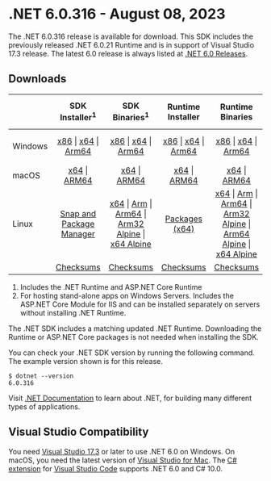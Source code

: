# .NET 6.0.316 - August 08, 2023

The .NET 6.0.316 release is available for download. This SDK includes the previously released .NET 6.0.21 Runtime and is in support of Visual Studio 17.3 release. The latest 6.0 release is always listed at [.NET 6.0 Releases](../README.md).

## Downloads

|           | SDK Installer<sup>1</sup>                        | SDK Binaries<sup>1</sup>                 | Runtime Installer                                        | Runtime Binaries                                 | ASP.NET Core Runtime           |Windows Desktop Runtime          |
| --------- | :------------------------------------------:     | :----------------------:                 | :---------------------------:                            | :-------------------------:                      | :-----------------:            | :-----------------:            |
| Windows   | [x86][dotnet-sdk-win-x86.exe] \| [x64][dotnet-sdk-win-x64.exe] \| [Arm64][dotnet-sdk-win-arm64.exe] | [x86][dotnet-sdk-win-x86.zip] \| [x64][dotnet-sdk-win-x64.zip] \|  [Arm64][dotnet-sdk-win-arm64.zip] | [x86][dotnet-runtime-win-x86.exe] \| [x64][dotnet-runtime-win-x64.exe] \| [Arm64][dotnet-runtime-win-arm64.exe] | [x86][dotnet-runtime-win-x86.zip] \| [x64][dotnet-runtime-win-x64.zip] \| [Arm64][dotnet-runtime-win-arm64.zip] | [x86][aspnetcore-runtime-win-x86.exe] \| [x64][aspnetcore-runtime-win-x64.exe] \|<br/> [Hosting Bundle][dotnet-hosting-win.exe]<sup>2</sup> | [x86][windowsdesktop-runtime-win-x86.exe] \| [x64][windowsdesktop-runtime-win-x64.exe] \| [Arm64][windowsdesktop-runtime-win-arm64.exe] |
| macOS     | [x64][dotnet-sdk-osx-x64.pkg] \| [ARM64][dotnet-sdk-osx-arm64.pkg] | [x64][dotnet-sdk-osx-x64.tar.gz] \| [ARM64][dotnet-sdk-osx-arm64.tar.gz]  | [x64][dotnet-runtime-osx-x64.pkg] \| [ARM64][dotnet-runtime-osx-arm64.pkg] | [x64][dotnet-runtime-osx-x64.tar.gz] \| [ARM64][dotnet-runtime-osx-arm64.tar.gz]| [x64][aspnetcore-runtime-osx-x64.tar.gz] \| [ARM64][aspnetcore-runtime-osx-arm64.tar.gz] | - |<sup>1</sup>
| Linux     |  [Snap and Package Manager](../install-linux.md)  | [x64][dotnet-sdk-linux-x64.tar.gz] \| [Arm][dotnet-sdk-linux-arm.tar.gz]  \| [Arm64][dotnet-sdk-linux-arm64.tar.gz] \| [Arm32 Alpine][dotnet-sdk-linux-musl-arm.tar.gz]  \| [x64 Alpine][dotnet-sdk-linux-musl-x64.tar.gz] | [Packages (x64)][linux-packages] | [x64][dotnet-runtime-linux-x64.tar.gz] \| [Arm][dotnet-runtime-linux-arm.tar.gz] \| [Arm64][dotnet-runtime-linux-arm64.tar.gz] \| [Arm32 Alpine][dotnet-runtime-linux-musl-arm.tar.gz] \| [Arm64 Alpine][dotnet-runtime-linux-musl-arm64.tar.gz] \| [x64 Alpine][dotnet-runtime-linux-musl-x64.tar.gz]  | [x64][aspnetcore-runtime-linux-x64.tar.gz]<sup>1</sup>  \| [Arm][aspnetcore-runtime-linux-arm.tar.gz]<sup>1</sup> \| [Arm64][aspnetcore-runtime-linux-arm64.tar.gz]<sup>1</sup> \| [x64 Alpine][aspnetcore-runtime-linux-musl-x64.tar.gz] | - | <sup>1</sup> |
|  | [Checksums][checksums-sdk]                             | [Checksums][checksums-sdk]                                      | [Checksums][checksums-runtime]                             | [Checksums][checksums-runtime]  | [Checksums][checksums-runtime]  | [Checksums][checksums-runtime]

1. Includes the .NET Runtime and ASP.NET Core Runtime
2. For hosting stand-alone apps on Windows Servers. Includes the ASP.NET Core Module for IIS and can be installed separately on servers without installing .NET Runtime.

The .NET SDK includes a matching updated .NET Runtime. Downloading the Runtime or ASP.NET Core packages is not needed when installing the SDK.

You can check your .NET SDK version by running the following command. The example version shown is for this release.

```console
$ dotnet --version
6.0.316
```
Visit [.NET Documentation](https://learn.microsoft.com/dotnet/core/) to learn about .NET, for building many different types of applications.

## Visual Studio Compatibility

You need [Visual Studio 17.3](https://visualstudio.microsoft.com) or later to use .NET 6.0 on Windows. On macOS, you need the latest version of [Visual Studio for Mac](https://visualstudio.microsoft.com/vs/mac/). The [C# extension](https://code.visualstudio.com/docs/languages/dotnet) for [Visual Studio Code](https://code.visualstudio.com/) supports .NET 6.0 and C# 10.0.

[blob-runtime]: https://builds.dotnet.microsoft.com/dotnet/Runtime/
[blob-sdk]: https://builds.dotnet.microsoft.com/dotnet/Sdk/
[release-notes]: 6.0.316.md

[checksums-runtime]: https://builds.dotnet.microsoft.com/dotnet/checksums/6.0.21-sha.txt
[checksums-sdk]: https://builds.dotnet.microsoft.com/dotnet/checksums/6.0.21-sha.txt

[linux-install]: https://learn.microsoft.com/dotnet/core/install/linux

[dotnet-blog]:  https://devblogs.microsoft.com/dotnet/june-2023-updates/
[aspnet-blog]: https://devblogs.microsoft.com/dotnet/announcing-asp-net-core-in-net-6/
[maui-blog]: https://devblogs.microsoft.com/dotnet/update-on-dotnet-maui/

[linux-packages]: ../install-linux.md


[//]: # ( Runtime 6.0.21)
[dotnet-runtime-linux-arm.tar.gz]: https://download.visualstudio.microsoft.com/download/pr/624d59fc-74c1-4be6-a68d-458511083f62/be357754b5989a735b809b477848ddb4/dotnet-runtime-6.0.21-linux-arm.tar.gz
[dotnet-runtime-linux-arm64.tar.gz]: https://download.visualstudio.microsoft.com/download/pr/934fe9da-efb0-47e4-8db2-4d2153c7fe0c/e382d2a3169ac6a8288f09c9077868c3/dotnet-runtime-6.0.21-linux-arm64.tar.gz
[dotnet-runtime-linux-musl-arm.tar.gz]: https://download.visualstudio.microsoft.com/download/pr/a6facbdc-75a6-441a-8e1b-6a660dc73a2e/cb184b42c018ab76191e88194d2a0442/dotnet-runtime-6.0.21-linux-musl-arm.tar.gz
[dotnet-runtime-linux-musl-arm64.tar.gz]: https://download.visualstudio.microsoft.com/download/pr/92eb2535-0e96-4be1-9d90-65fa91584d3f/50d64fb4b990be50735e51c1830936f0/dotnet-runtime-6.0.21-linux-musl-arm64.tar.gz
[dotnet-runtime-linux-musl-x64.tar.gz]: https://download.visualstudio.microsoft.com/download/pr/71215001-2059-4b1c-9135-0646f73d6d45/b703f08a074d62f5a1d0e9e97ae3d8fe/dotnet-runtime-6.0.21-linux-musl-x64.tar.gz
[dotnet-runtime-linux-x64.tar.gz]: https://download.visualstudio.microsoft.com/download/pr/25fc0412-b2ff-4868-9920-c087b8a75c55/a95292a725fc37c909c4432c74ecdb43/dotnet-runtime-6.0.21-linux-x64.tar.gz
[dotnet-runtime-osx-arm64.pkg]: https://download.visualstudio.microsoft.com/download/pr/8a1c31d9-1b2d-4309-b83f-5e57307a3fc4/d85f0282898f1e78fa0399940c8987dd/dotnet-runtime-6.0.21-osx-arm64.pkg
[dotnet-runtime-osx-arm64.tar.gz]: https://download.visualstudio.microsoft.com/download/pr/4c3bd8fc-abdb-458d-a675-aac97584babb/35b8a258af87daac35bab7db1af0ff9b/dotnet-runtime-6.0.21-osx-arm64.tar.gz
[dotnet-runtime-osx-x64.pkg]: https://download.visualstudio.microsoft.com/download/pr/7d078084-d24a-47c8-ba99-11b8d6f9ee3f/eaac4ff3f4a2feca41e1649a47de195c/dotnet-runtime-6.0.21-osx-x64.pkg
[dotnet-runtime-osx-x64.tar.gz]: https://download.visualstudio.microsoft.com/download/pr/af927c74-8c04-4aac-9597-3b56902a812a/47139a25bbc5e58b24fff42f6af0da7c/dotnet-runtime-6.0.21-osx-x64.tar.gz
[dotnet-runtime-win-arm64.exe]: https://download.visualstudio.microsoft.com/download/pr/f7d2a496-d05f-4eb0-a80d-83753ec790b0/0ef4e2f02ec68346af7ae1c686ea3fc5/dotnet-runtime-6.0.21-win-arm64.exe
[dotnet-runtime-win-arm64.zip]: https://download.visualstudio.microsoft.com/download/pr/1fb38c6a-6735-4337-ad02-b232c7058032/b970fd0b3b1fb2822c5c46fa85f4b2ee/dotnet-runtime-6.0.21-win-arm64.zip
[dotnet-runtime-win-x64.exe]: https://download.visualstudio.microsoft.com/download/pr/31949bf4-c9ef-4e57-9da2-d798ab8b8bbf/fb7a481d9381bb740223629422a006e0/dotnet-runtime-6.0.21-win-x64.exe
[dotnet-runtime-win-x64.zip]: https://download.visualstudio.microsoft.com/download/pr/d8c23e2d-3942-4fb0-8497-04b9f3d9dd8d/46f2d0088b249ca0f5e3b21e710cab97/dotnet-runtime-6.0.21-win-x64.zip
[dotnet-runtime-win-x86.exe]: https://download.visualstudio.microsoft.com/download/pr/10f934c5-07f3-4360-aef8-6bbca6f089f9/9d6f5247f2ef12ef3caccd600e23fe05/dotnet-runtime-6.0.21-win-x86.exe
[dotnet-runtime-win-x86.zip]: https://download.visualstudio.microsoft.com/download/pr/4fbf0e99-19cd-4abe-ba81-a1dab0684777/2127b2301ab374f22b116886437f8ee0/dotnet-runtime-6.0.21-win-x86.zip

[//]: # ( WindowsDesktop 6.0.21)
[windowsdesktop-runtime-win-arm64.exe]: https://download.visualstudio.microsoft.com/download/pr/d8396415-37e0-4445-b9aa-42e4b26b704e/a48269d7b01d818695e0413b34b724b1/windowsdesktop-runtime-6.0.21-win-arm64.exe
[windowsdesktop-runtime-win-arm64.zip]: https://download.visualstudio.microsoft.com/download/pr/bb7cf67e-2e97-4d5e-9453-0c1549c6f990/c4e1de15114915d52ca9e0dbb747ee7b/windowsdesktop-runtime-6.0.21-win-arm64.zip
[windowsdesktop-runtime-win-x64.exe]: https://download.visualstudio.microsoft.com/download/pr/06239090-ba0c-46e2-ad3e-6491b877f481/c5e4ab5e344eb3bdc3630e7b5bc29cd7/windowsdesktop-runtime-6.0.21-win-x64.exe
[windowsdesktop-runtime-win-x64.zip]: https://download.visualstudio.microsoft.com/download/pr/a5c8a7f9-142c-485f-b804-340eecd863df/2665fa050607d1fcebe00b3ffe8cc933/windowsdesktop-runtime-6.0.21-win-x64.zip
[windowsdesktop-runtime-win-x86.exe]: https://download.visualstudio.microsoft.com/download/pr/edd094be-cc44-4af5-b6ce-d9e0c9bf47eb/f2e1c95e07a9cc1436e9f47a61dabc4e/windowsdesktop-runtime-6.0.21-win-x86.exe
[windowsdesktop-runtime-win-x86.zip]: https://download.visualstudio.microsoft.com/download/pr/6166d784-c419-4853-96f8-4715c51a43b8/b7b99968b55979f5e1e94956d2df839b/windowsdesktop-runtime-6.0.21-win-x86.zip

[//]: # ( ASP 6.0.21)
[aspnetcore-runtime-linux-arm.tar.gz]: https://download.visualstudio.microsoft.com/download/pr/d184fca4-527b-46aa-ad71-9fdf7c010262/dc0eb0bd54951de8c1eacaab795ecf24/aspnetcore-runtime-6.0.21-linux-arm.tar.gz
[aspnetcore-runtime-linux-arm64.tar.gz]: https://download.visualstudio.microsoft.com/download/pr/1f8d7d02-581b-42f8-b74a-bf523099ab5c/29da812824f1a8cdfbe452aa5bc0ebc3/aspnetcore-runtime-6.0.21-linux-arm64.tar.gz
[aspnetcore-runtime-linux-musl-arm.tar.gz]: https://download.visualstudio.microsoft.com/download/pr/eda7f451-8507-46c3-9f79-40bfac434b4e/b230ebc0b91483c6e5b7550d31fce51d/aspnetcore-runtime-6.0.21-linux-musl-arm.tar.gz
[aspnetcore-runtime-linux-musl-arm64.tar.gz]: https://download.visualstudio.microsoft.com/download/pr/88f80738-e37f-466c-8d8d-11115ef23d3f/2037b2b6416b8d81dd4f3ab9b7a8de90/aspnetcore-runtime-6.0.21-linux-musl-arm64.tar.gz
[aspnetcore-runtime-linux-musl-x64.tar.gz]: https://download.visualstudio.microsoft.com/download/pr/517e08c1-09f1-4bf9-af05-8723bfa3d41f/2a533a6ec6d24dd1a8abb6fc0d3b102a/aspnetcore-runtime-6.0.21-linux-musl-x64.tar.gz
[aspnetcore-runtime-linux-x64.tar.gz]: https://download.visualstudio.microsoft.com/download/pr/56d44b17-03c2-4d9e-bdbc-a598ca34fc01/8fcc1e19dfd3c86b09beb68460db6e85/aspnetcore-runtime-6.0.21-linux-x64.tar.gz
[aspnetcore-runtime-osx-arm64.tar.gz]: https://download.visualstudio.microsoft.com/download/pr/a6bf9946-7321-452d-8dfb-120ea0911a6a/9d77b20bb6802d0e8a4cdeda58fddaee/aspnetcore-runtime-6.0.21-osx-arm64.tar.gz
[aspnetcore-runtime-osx-x64.tar.gz]: https://download.visualstudio.microsoft.com/download/pr/4eece21f-af5c-4bdd-8e5b-5e300f0cbc6d/5290c217803341cb2a51628e8ea0dd9e/aspnetcore-runtime-6.0.21-osx-x64.tar.gz
[aspnetcore-runtime-win-arm64.zip]: https://download.visualstudio.microsoft.com/download/pr/76002558-acc4-490b-ac03-3cb9010eea7d/9295a3fb144fab2f3a499772917abfa0/aspnetcore-runtime-6.0.21-win-arm64.zip
[aspnetcore-runtime-win-x64.exe]: https://download.visualstudio.microsoft.com/download/pr/e9d6a662-9f62-48b2-b7c2-5c94ee34afb1/b4b09a0dc605d4d51495abab6cfcf717/aspnetcore-runtime-6.0.21-win-x64.exe
[aspnetcore-runtime-win-x64.zip]: https://download.visualstudio.microsoft.com/download/pr/94fd2c9b-5ee9-4086-8baf-cbc3b01fb641/22db23334d892f84b01f0725c510fbee/aspnetcore-runtime-6.0.21-win-x64.zip
[aspnetcore-runtime-win-x86.exe]: https://download.visualstudio.microsoft.com/download/pr/fadbbcba-f49c-4c1b-b801-6c93566e1ca7/26594e6303cae1364f23928e2d63889a/aspnetcore-runtime-6.0.21-win-x86.exe
[aspnetcore-runtime-win-x86.zip]: https://download.visualstudio.microsoft.com/download/pr/dfae4456-6985-45ab-8eb7-15169ef86e36/11f0abdcafad9995513056d8f7c776ca/aspnetcore-runtime-6.0.21-win-x86.zip
[dotnet-hosting-win.exe]: https://download.visualstudio.microsoft.com/download/pr/b50f2f63-23ed-4c96-9b38-71d319107d1b/26f8c79415eccaef1f2e0614e10cd701/dotnet-hosting-6.0.21-win.exe

[//]: # ( SDK 6.0.316)
[dotnet-sdk-linux-arm.tar.gz]: https://download.visualstudio.microsoft.com/download/pr/7c17464e-1d29-43a1-b00e-50685bce8d39/207468b440ee58afd9484c537cc19912/dotnet-sdk-6.0.316-linux-arm.tar.gz
[dotnet-sdk-linux-arm64.tar.gz]: https://download.visualstudio.microsoft.com/download/pr/d0935082-e429-48c3-8ad2-3f72597b61bb/d808cfbb0a796e9d5a5225d071f542ed/dotnet-sdk-6.0.316-linux-arm64.tar.gz
[dotnet-sdk-linux-musl-arm.tar.gz]: https://download.visualstudio.microsoft.com/download/pr/bd82b26d-e433-4032-b249-43ce48556223/397fbc595522404d09167780014cb1b2/dotnet-sdk-6.0.316-linux-musl-arm.tar.gz
[dotnet-sdk-linux-musl-arm64.tar.gz]: https://download.visualstudio.microsoft.com/download/pr/5ca06bc6-a17f-4b72-8818-bcce74bcdb76/858c8652c3c99ed843fc41a9ad72368a/dotnet-sdk-6.0.316-linux-musl-arm64.tar.gz
[dotnet-sdk-linux-musl-x64.tar.gz]: https://download.visualstudio.microsoft.com/download/pr/d2af9bae-c425-4ae8-9788-216e0bd515e0/fe17a08c229f7206cdfc3d37551cf73c/dotnet-sdk-6.0.316-linux-musl-x64.tar.gz
[dotnet-sdk-linux-x64.tar.gz]: https://download.visualstudio.microsoft.com/download/pr/b4ff5164-c2bf-4d73-9e9c-4ffa81e659d3/01e81b844a86419deccb896bc48e7622/dotnet-sdk-6.0.316-linux-x64.tar.gz
[dotnet-sdk-osx-arm64.pkg]: https://download.visualstudio.microsoft.com/download/pr/1015a48e-11bd-40cd-8acb-d87be54ca0cc/37180b18d39a7fc46100a3d79da26759/dotnet-sdk-6.0.316-osx-arm64.pkg
[dotnet-sdk-osx-arm64.tar.gz]: https://download.visualstudio.microsoft.com/download/pr/5cf30e97-23b5-408f-99b0-fc0ef0683e8e/44addd677236fed570c9879df275cfc6/dotnet-sdk-6.0.316-osx-arm64.tar.gz
[dotnet-sdk-osx-x64.pkg]: https://download.visualstudio.microsoft.com/download/pr/16b42c38-9e49-4e87-8c0b-4246ff18b9ee/106c74e9fb18eaa04a9f9332fa602b86/dotnet-sdk-6.0.316-osx-x64.pkg
[dotnet-sdk-osx-x64.tar.gz]: https://download.visualstudio.microsoft.com/download/pr/2a48fd10-69bb-451a-b10c-34f0cd131ecc/16d5f9b540b0c5efe93b1118abbc35f3/dotnet-sdk-6.0.316-osx-x64.tar.gz
[dotnet-sdk-win-arm64.exe]: https://download.visualstudio.microsoft.com/download/pr/dc5be8d3-4ea7-4c6b-9f05-5900ee80a008/32f07c0e7d5686182b86c91d9ae7efac/dotnet-sdk-6.0.316-win-arm64.exe
[dotnet-sdk-win-arm64.zip]: https://download.visualstudio.microsoft.com/download/pr/6f0813b8-afd7-4678-811c-c53456b7d798/ca900e7ebc3107641f73e328a3641494/dotnet-sdk-6.0.316-win-arm64.zip
[dotnet-sdk-win-x64.exe]: https://download.visualstudio.microsoft.com/download/pr/48ece793-e17e-41bb-a205-f6e131058041/9c0ef79a62e2fb49c4773e84fb585a91/dotnet-sdk-6.0.316-win-x64.exe
[dotnet-sdk-win-x64.zip]: https://download.visualstudio.microsoft.com/download/pr/669e84d7-45c3-4b18-8ec7-f491657b1090/f145aac4db7726f9868498b399c029ea/dotnet-sdk-6.0.316-win-x64.zip
[dotnet-sdk-win-x86.exe]: https://download.visualstudio.microsoft.com/download/pr/98373d6a-50f3-44eb-970c-6b7cb54135b2/b989ccdbbd3e7c321cbe182e07670230/dotnet-sdk-6.0.316-win-x86.exe
[dotnet-sdk-win-x86.zip]: https://download.visualstudio.microsoft.com/download/pr/2b8ba381-4989-43a5-9387-d00cf081a4bb/62ae8e3fc52175f8d33dfdcd3f36ffea/dotnet-sdk-6.0.316-win-x86.zip

